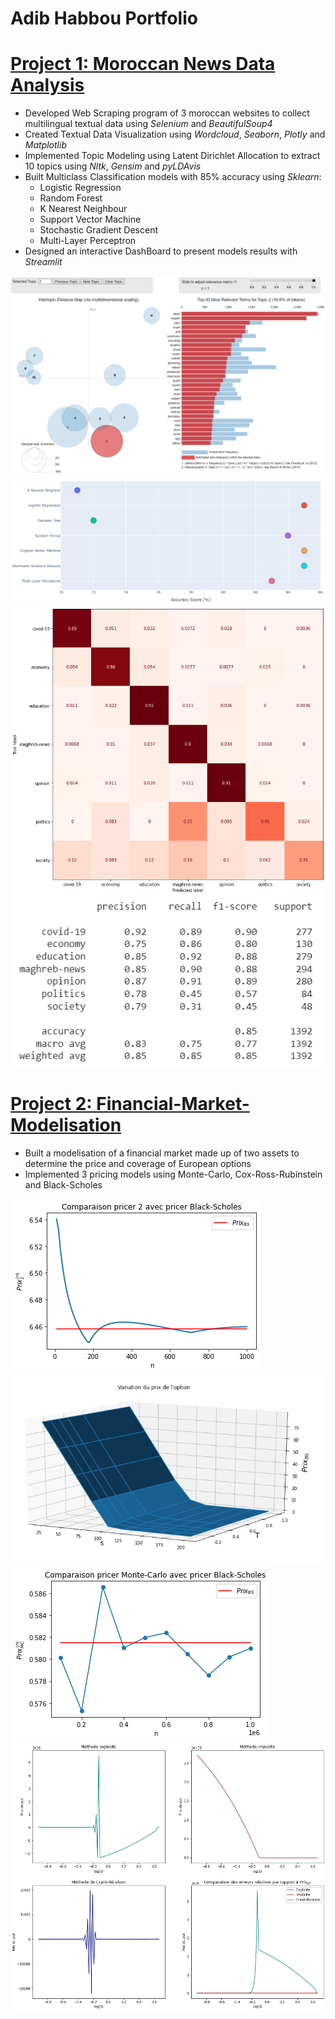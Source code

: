 # Adib Habbou Portfolio

# [Project 1: Moroccan News Data Analysis](https://github.com/Adib-Habbou/moroccan-news-data-analysis)

- Developed Web Scraping program of 3 moroccan websites to collect multilingual textual data using *Selenium* and *BeautifulSoup4*
- Created Textual Data Visualization using *Wordcloud*, *Seaborn*, *Plotly* and *Matplotlib*
- Implemented Topic Modeling using Latent Dirichlet Allocation to extract 10 topics using *Nltk*, *Gensim* and *pyLDAvis*
- Built Multiclass Classification models with 85% accuracy using *Sklearn*:
  - Logistic Regression
  - Random Forest
  - K Nearest Neighbour
  - Support Vector Machine
  - Stochastic Gradient Descent
  - Multi-Layer Perceptron
- Designed an interactive DashBoard to present models results with *Streamlit*

![](https://github.com/Adib-Habbou/portfolio/blob/main/images/pyLDAvis.png)
![](https://github.com/Adib-Habbou/portfolio/blob/main/images/ACCpng.png)
![](https://github.com/Adib-Habbou/portfolio/blob/main/images/conf.png)
![](https://github.com/Adib-Habbou/portfolio/blob/main/images/report.png)

# [Project 2: Financial-Market-Modelisation](https://github.com/Adib-Habbou/financial-market-modelisation)

- Built a modelisation of a financial market made up of two assets to determine the price and coverage of European options
- Implemented 3 pricing models using Monte-Carlo, Cox-Ross-Rubinstein and Black-Scholes

![](https://github.com/Adib-Habbou/portfolio/blob/main/images/19.png)
![](https://github.com/Adib-Habbou/portfolio/blob/main/images/prix%20bs%203d.png)
![](https://github.com/Adib-Habbou/portfolio/blob/main/images/comparaison%20pricers.png)
![](https://github.com/Adib-Habbou/portfolio/blob/main/images/erreur.png)
